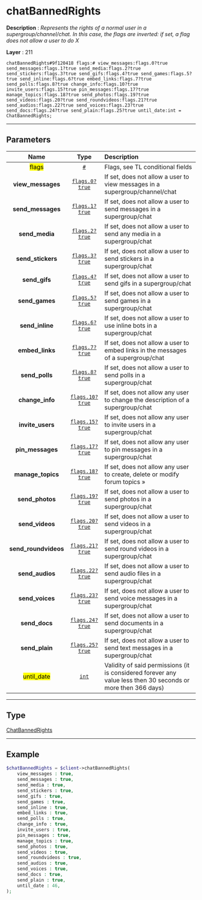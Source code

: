 # chatBannedRights

**Description** : *Represents the rights of a normal user in a supergroup/channel/chat. In this case, the flags are inverted: if set, a flag does not allow a user to do X*

**Layer** : 211

```tl
chatBannedRights#9f120418 flags:# view_messages:flags.0?true send_messages:flags.1?true send_media:flags.2?true send_stickers:flags.3?true send_gifs:flags.4?true send_games:flags.5?true send_inline:flags.6?true embed_links:flags.7?true send_polls:flags.8?true change_info:flags.10?true invite_users:flags.15?true pin_messages:flags.17?true manage_topics:flags.18?true send_photos:flags.19?true send_videos:flags.20?true send_roundvideos:flags.21?true send_audios:flags.22?true send_voices:flags.23?true send_docs:flags.24?true send_plain:flags.25?true until_date:int = ChatBannedRights;
```

---

## Parameters

| Name | Type | Description |
| :---: | :---: | :--- |
| <mark>flags</mark> | [`#`](type/#) | Flags, see TL conditional fields |
| **view_messages** | [`flags.0?true`](type/true) | If set, does not allow a user to view messages in a supergroup/channel/chat |
| **send_messages** | [`flags.1?true`](type/true) | If set, does not allow a user to send messages in a supergroup/chat |
| **send_media** | [`flags.2?true`](type/true) | If set, does not allow a user to send any media in a supergroup/chat |
| **send_stickers** | [`flags.3?true`](type/true) | If set, does not allow a user to send stickers in a supergroup/chat |
| **send_gifs** | [`flags.4?true`](type/true) | If set, does not allow a user to send gifs in a supergroup/chat |
| **send_games** | [`flags.5?true`](type/true) | If set, does not allow a user to send games in a supergroup/chat |
| **send_inline** | [`flags.6?true`](type/true) | If set, does not allow a user to use inline bots in a supergroup/chat |
| **embed_links** | [`flags.7?true`](type/true) | If set, does not allow a user to embed links in the messages of a supergroup/chat |
| **send_polls** | [`flags.8?true`](type/true) | If set, does not allow a user to send polls in a supergroup/chat |
| **change_info** | [`flags.10?true`](type/true) | If set, does not allow any user to change the description of a supergroup/chat |
| **invite_users** | [`flags.15?true`](type/true) | If set, does not allow any user to invite users in a supergroup/chat |
| **pin_messages** | [`flags.17?true`](type/true) | If set, does not allow any user to pin messages in a supergroup/chat |
| **manage_topics** | [`flags.18?true`](type/true) | If set, does not allow any user to create, delete or modify forum topics » |
| **send_photos** | [`flags.19?true`](type/true) | If set, does not allow a user to send photos in a supergroup/chat |
| **send_videos** | [`flags.20?true`](type/true) | If set, does not allow a user to send videos in a supergroup/chat |
| **send_roundvideos** | [`flags.21?true`](type/true) | If set, does not allow a user to send round videos in a supergroup/chat |
| **send_audios** | [`flags.22?true`](type/true) | If set, does not allow a user to send audio files in a supergroup/chat |
| **send_voices** | [`flags.23?true`](type/true) | If set, does not allow a user to send voice messages in a supergroup/chat |
| **send_docs** | [`flags.24?true`](type/true) | If set, does not allow a user to send documents in a supergroup/chat |
| **send_plain** | [`flags.25?true`](type/true) | If set, does not allow a user to send text messages in a supergroup/chat |
| <mark>until_date</mark> | [`int`](type/int) | Validity of said permissions (it is considered forever any value less then 30 seconds or more then 366 days) |

---

## Type

[ChatBannedRights](type/ChatBannedRights)

---

## Example

```php
$chatBannedRights = $client->chatBannedRights(
	view_messages : true,
	send_messages : true,
	send_media : true,
	send_stickers : true,
	send_gifs : true,
	send_games : true,
	send_inline : true,
	embed_links : true,
	send_polls : true,
	change_info : true,
	invite_users : true,
	pin_messages : true,
	manage_topics : true,
	send_photos : true,
	send_videos : true,
	send_roundvideos : true,
	send_audios : true,
	send_voices : true,
	send_docs : true,
	send_plain : true,
	until_date : 46,
);
```